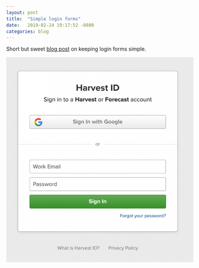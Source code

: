```yaml
---
layout: post
title:  "Simple login forms"
date:   2019-02-24 19:17:52 -0800
categories: blog
---
```


Short but sweet [blog post] on keeping login forms simple.

![harvest-sign-on-form.png]

[blog post]: http://bradfrost.com/blog/post/dont-get-clever-with-login-forms/
[harvest-sign-on-form.png]: /images/harvest-sign-on-form.png